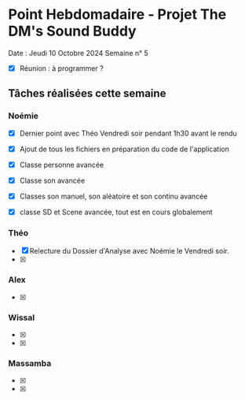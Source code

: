 # Point Hebdomadaire - Projet The DM's Sound Buddy


Date : Jeudi 10 Octobre 2024
Semaine n° 5

- [x] Réunion : à programmer ?

## Tâches réalisées cette semaine

### Noémie

- [x] Dernier point avec Théo Vendredi soir pendant 1h30 avant le rendu
- [x] Ajout de tous les fichiers en préparation du code de l'application
- [x] Classe personne avancée
- [x] Classe son avancée
- [x] Classes son manuel, son aléatoire et son continu avancée
- [x] classe SD et Scene avancée, tout est en cours globalement


### Théo

- [x] Relecture du Dossier d'Analyse avec Noémie le Vendredi soir.
- [x]

### Alex

- [x]

### Wissal

- [x]
- [x]

### Massamba

- [x]
- [x]
